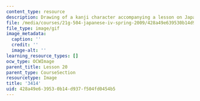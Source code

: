 ```yaml
---
content_type: resource
description: Drawing of a kanji character accompanying a lesson on Japanese.
file: /media/courses/21g-504-japanese-iv-spring-2009/428a49e639530b14d937f504fd0454b5_3414.gif
file_type: image/gif
image_metadata:
  caption: ''
  credit: ''
  image-alt: ''
learning_resource_types: []
ocw_type: OCWImage
parent_title: Lesson 20
parent_type: CourseSection
resourcetype: Image
title: '3414'
uid: 428a49e6-3953-0b14-d937-f504fd0454b5
---
```

